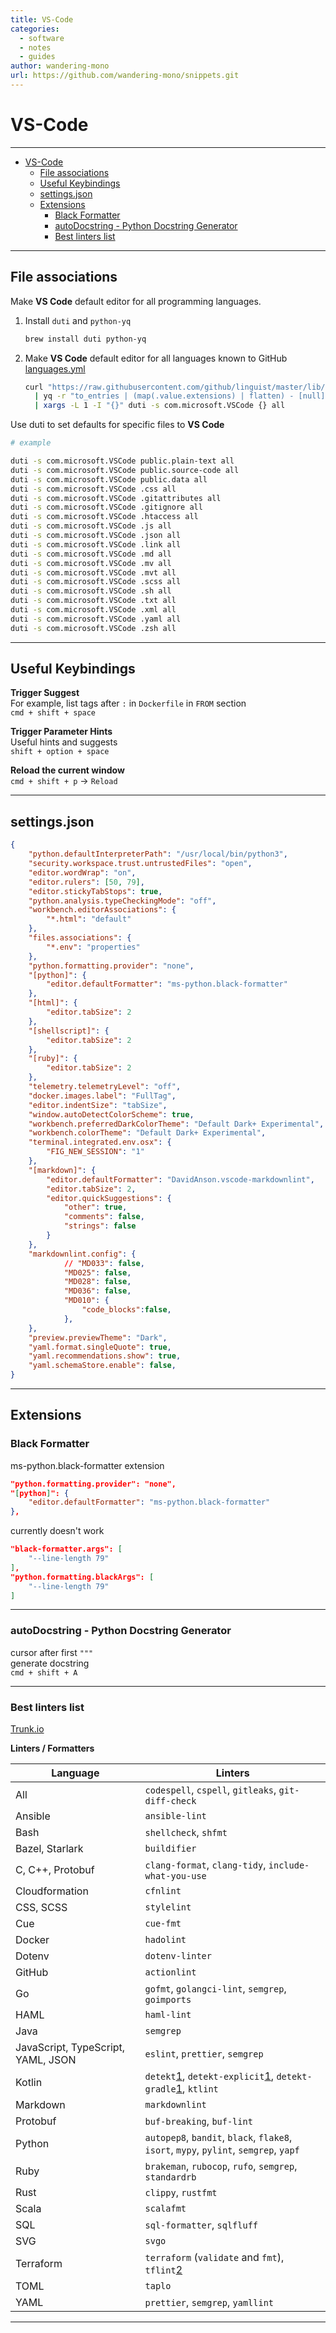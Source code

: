 ```yaml
---
title: VS-Code
categories:
  - software
  - notes
  - guides
author: wandering-mono
url: https://github.com/wandering-mono/snippets.git
---
```


# VS-Code

---

- [VS-Code](#vs-code)
  - [File associations](#file-associations)
  - [Useful Keybindings](#useful-keybindings)
  - [settings.json](#settingsjson)
  - [Extensions](#extensions)
    - [Black Formatter](#black-formatter)
    - [autoDocstring - Python Docstring Generator](#autodocstring---python-docstring-generator)
    - [Best linters list](#best-linters-list)

---

## File associations

Make **VS Code** default editor for all programming languages.

1. Install `duti` and `python-yq`  

    ```sh
    brew install duti python-yq
    ```

2. Make **VS Code** default editor for all languages known to GitHub [languages.yml](https://raw.githubusercontent.com/github/linguist/master/lib/linguist/languages.yml)

    ```sh
    curl "https://raw.githubusercontent.com/github/linguist/master/lib/linguist/languages.yml" \
      | yq -r "to_entries | (map(.value.extensions) | flatten) - [null] | unique | .[]" \
      | xargs -L 1 -I "{}" duti -s com.microsoft.VSCode {} all
    ```

Use duti to set defaults for specific files to **VS Code**

```sh
# example

duti -s com.microsoft.VSCode public.plain-text all
duti -s com.microsoft.VSCode public.source-code all
duti -s com.microsoft.VSCode public.data all
duti -s com.microsoft.VSCode .css all
duti -s com.microsoft.VSCode .gitattributes all
duti -s com.microsoft.VSCode .gitignore all
duti -s com.microsoft.VSCode .htaccess all
duti -s com.microsoft.VSCode .js all
duti -s com.microsoft.VSCode .json all
duti -s com.microsoft.VSCode .link all
duti -s com.microsoft.VSCode .md all
duti -s com.microsoft.VSCode .mv all
duti -s com.microsoft.VSCode .mvt all
duti -s com.microsoft.VSCode .scss all
duti -s com.microsoft.VSCode .sh all
duti -s com.microsoft.VSCode .txt all
duti -s com.microsoft.VSCode .xml all
duti -s com.microsoft.VSCode .yaml all
duti -s com.microsoft.VSCode .zsh all
```

---

## Useful Keybindings

**Trigger Suggest**  
For example, list tags after `:` in `Dockerfile` in `FROM` section  
`cmd + shift + space`

**Trigger Parameter Hints**  
Useful hints and suggests  
`shift + option + space`

**Reload the current window**  
`cmd + shift + p` -> `Reload`

---

## settings.json

```json
{
    "python.defaultInterpreterPath": "/usr/local/bin/python3",
    "security.workspace.trust.untrustedFiles": "open",
    "editor.wordWrap": "on",
    "editor.rulers": [50, 79],
    "editor.stickyTabStops": true,
    "python.analysis.typeCheckingMode": "off",
    "workbench.editorAssociations": {
        "*.html": "default"
    },
    "files.associations": {
        "*.env": "properties"
    },
    "python.formatting.provider": "none",
    "[python]": {
        "editor.defaultFormatter": "ms-python.black-formatter"
    },
    "[html]": {
        "editor.tabSize": 2
    },
    "[shellscript]": {
        "editor.tabSize": 2
    },
    "[ruby]": {
        "editor.tabSize": 2
    },
    "telemetry.telemetryLevel": "off",
    "docker.images.label": "FullTag",
    "editor.indentSize": "tabSize",
    "window.autoDetectColorScheme": true,
    "workbench.preferredDarkColorTheme": "Default Dark+ Experimental",
    "workbench.colorTheme": "Default Dark+ Experimental",
    "terminal.integrated.env.osx": {
        "FIG_NEW_SESSION": "1"
    },
    "[markdown]": {
        "editor.defaultFormatter": "DavidAnson.vscode-markdownlint",
        "editor.tabSize": 2,
        "editor.quickSuggestions": {
            "other": true,
            "comments": false,
            "strings": false
        }
    },
    "markdownlint.config": {
            // "MD033": false,
            "MD025": false,
            "MD028": false,
            "MD036": false,
            "MD010": {
                "code_blocks":false,
            },
    },
    "preview.previewTheme": "Dark",
    "yaml.format.singleQuote": true,
    "yaml.recommendations.show": true,
    "yaml.schemaStore.enable": false,
}
```

---

## Extensions

### Black Formatter

ms-python.black-formatter extension

```json
"python.formatting.provider": "none",
"[python]": {
    "editor.defaultFormatter": "ms-python.black-formatter"
},
```

currently doesn't work

```json
"black-formatter.args": [
    "--line-length 79"
],
"python.formatting.blackArgs": [
    "--line-length 79"
]
```

---

### autoDocstring - Python Docstring Generator

cursor after first `"""`  
generate docstring  
`cmd + shift + A`

---

### Best linters list

[Trunk.io](https://marketplace.visualstudio.com/items?itemName=Trunk.io)

**Linters / Formatters**

| Language                           | Linters                                                      |
| ---------------------------------- | ------------------------------------------------------------ |
| All                                | `codespell`, `cspell`, `gitleaks`, `git-diff-check`          |
| Ansible                            | `ansible-lint`                                               |
| Bash                               | `shellcheck`, `shfmt`                                        |
| Bazel, Starlark                    | `buildifier`                                                 |
| C, C++, Protobuf                   | `clang-format`, `clang-tidy`, `include-what-you-use`         |
| Cloudformation                     | `cfnlint`                                                    |
| CSS, SCSS                          | `stylelint`                                                  |
| Cue                                | `cue-fmt`                                                    |
| Docker                             | `hadolint`                                                   |
| Dotenv                             | `dotenv-linter`                                              |
| GitHub                             | `actionlint`                                                 |
| Go                                 | `gofmt`, `golangci-lint`, `semgrep`, `goimports`             |
| HAML                               | `haml-lint`                                                  |
| Java                               | `semgrep`                                                    |
| JavaScript, TypeScript, YAML, JSON | `eslint`, `prettier`, `semgrep`                              |
| Kotlin                             | `detekt`[1](https://marketplace.visualstudio.com/items?itemName=Trunk.io#note-detekt), `detekt-explicit`[1](https://marketplace.visualstudio.com/items?itemName=Trunk.io#note-detekt), `detekt-gradle`[1](https://marketplace.visualstudio.com/items?itemName=Trunk.io#note-detekt), `ktlint` |
| Markdown                           | `markdownlint`                                               |
| Protobuf                           | `buf-breaking`, `buf-lint`                                   |
| Python                             | `autopep8`, `bandit`, `black`, `flake8`, `isort`, `mypy`, `pylint`, `semgrep`, `yapf` |
| Ruby                               | `brakeman`, `rubocop`, `rufo`, `semgrep`, `standardrb`       |
| Rust                               | `clippy`, `rustfmt`                                          |
| Scala                              | `scalafmt`                                                   |
| SQL                                | `sql-formatter`, `sqlfluff`                                  |
| SVG                                | `svgo`                                                       |
| Terraform                          | `terraform` (`validate` and `fmt`), `tflint`[2](https://marketplace.visualstudio.com/items?itemName=Trunk.io#note-tflint) |
| TOML                               | `taplo`                                                      |
| YAML                               | `prettier`, `semgrep`, `yamllint`                            |

---
